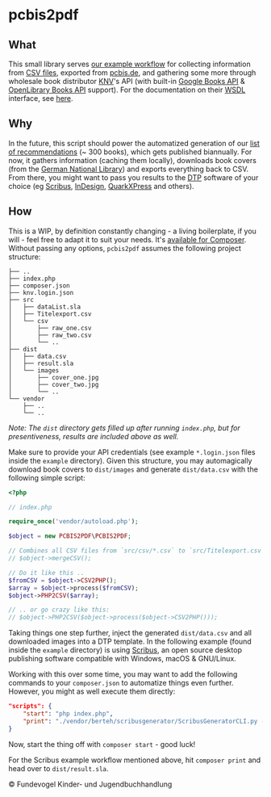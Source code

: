 # pcbis2pdf

## What
This small library serves [our example workflow](https://github.com/Fundevogel/book-recommendations) for collecting information from [CSV files](https://en.wikipedia.org/wiki/Comma-separated_values), exported from [pcbis.de](https://pcbis.de), and gathering some more through wholesale book distributor [KNV](http://knv.de)'s API (with built-in [Google Books API](https://developers.google.com/books) & [OpenLibrary Books API](https://openlibrary.org/dev/docs/api/books) support). For the documentation on their [WSDL](https://en.wikipedia.org/wiki/Web_Services_Description_Language) interface, see [here](http://www.knv.de/fileadmin/user_upload/IT/KNV_Webservice_2018.pdf).


## Why
In the future, this script should power the automatized generation of our [list of recommendations](https://fundevogel.de/en/recommendations) (~ 300 books), which gets published biannually. For now, it gathers information (caching them locally), downloads book covers (from the [German National Library](https://www.dnb.de/EN/Home/home_node.html)) and exports everything back to CSV. From there, you might want to pass you results to the [DTP](https://en.wikipedia.org/wiki/Desktop_publishing) software of your choice (eg [Scribus](https://www.scribus.net), [InDesign](https://www.adobe.com/products/indesign.html), [QuarkXPress](http://www.quark.com/Products/QuarkXPress) and others).


## How
This is a WIP, by definition constantly changing - a living boilerplate, if you will - feel free to adapt it to suit your needs. It's [available for Composer](https://packagist.org/packages/fundevogel/pcbis2pdf). Without passing any options, `pcbis2pdf` assumes the following project structure:

```text
├── ..
├── index.php
├── composer.json
├── knv.login.json
├── src
│   ├── dataList.sla
│   ├── Titelexport.csv
│   └── csv
│       ├── raw_one.csv
│       ├── raw_two.csv
│       └── ..
├── dist
│   ├── data.csv
│   ├── result.sla
│   └── images
│       ├── cover_one.jpg
│       ├── cover_two.jpg
│       └── ..
└── vendor
    ├── ..
    └── ..
```

*Note: The `dist` directory gets filled up after running `index.php`, but for presentiveness, results are included above as well.*

Make sure to provide your API credentials (see example `*.login.json` files inside the `example` directory).
Given this structure, you may automagically download book covers to `dist/images` and generate `dist/data.csv` with the following simple script:

```php
<?php

// index.php

require_once('vendor/autoload.php');

$object = new PCBIS2PDF\PCBIS2PDF;

// Combines all CSV files from `src/csv/*.csv` to `src/Titelexport.csv`
// $object->mergeCSV();

// Do it like this ..
$fromCSV = $object->CSV2PHP();
$array = $object->process($fromCSV);
$object->PHP2CSV($array);

// .. or go crazy like this:
// $object->PHP2CSV($object->process($object->CSV2PHP()));
```

Taking things one step further, inject the generated `dist/data.csv` and all downloaded images into a DTP template. In the following example (found inside the `example` directory) is using [Scribus](https://www.scribus.net), an open source desktop publishing software compatible with Windows, macOS & GNU/Linux.

Working with this over some time, you may want to add the following commands to your `composer.json` to automatize things even further. However, you might as well execute them directly:

```json
"scripts": {
    "start": "php index.php",
    "print": "./vendor/berteh/scribusgenerator/ScribusGeneratorCLI.py --single -c ./dist/data.csv -o dist -n result src/dataList.sla",
}
```

Now, start the thing off with `composer start` - good luck!

For the Scribus example workflow mentioned above, hit `composer print` and head over to `dist/result.sla`.


:copyright: Fundevogel Kinder- und Jugendbuchhandlung
